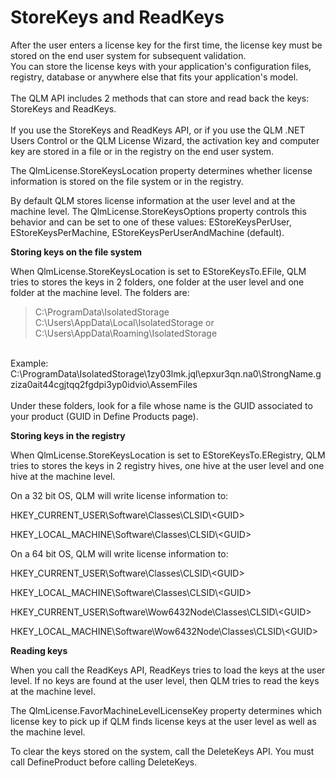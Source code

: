 # StoreKeys and ReadKeys

After the user enters a license key for the first time, the license key must be stored on the end user system for subsequent validation.\
You can store the license keys with your application's configuration files, registry, database or anywhere else that fits your application's model.\
\
The QLM API includes 2 methods that can store and read back the keys: StoreKeys and ReadKeys.\
\
If you use the StoreKeys and ReadKeys API, or if you use the QLM .NET Users Control or the QLM License Wizard, the activation key and computer key are stored in a file or in the registry on the end user system.

The QlmLicense.StoreKeysLocation property determines whether license information is stored on the file system or in the registry.

By default QLM stores license information at the user level and at the machine level. The QlmLicense.StoreKeysOptions property controls this behavior and can be set to one of these values: EStoreKeysPerUser, EStoreKeysPerMachine, EStoreKeysPerUserAndMachine (default).

**Storing keys on the file system**

When QlmLicense.StoreKeysLocation is set to EStoreKeysTo.EFile, QLM tries to stores the keys in 2 folders, one folder at the user level and one folder at the machine level. The folders are:

> C:\ProgramData\IsolatedStorage\
> C:\Users\AppData\Local\IsolatedStorage or C:\Users\AppData\Roaming\IsolatedStorage

\
Example:\
C:\ProgramData\IsolatedStorage\1zy03lmk.jql\epxur3qn.na0\StrongName.gziza0ait44cgjtqq2fgdpi3yp0idvio\AssemFiles\
\
Under these folders, look for a file whose name is the GUID associated to your product (GUID in Define Products page).

**Storing keys in the registry**

When QlmLicense.StoreKeysLocation is set to EStoreKeysTo.ERegistry, QLM tries to stores the keys in 2 registry hives, one hive at the user level and one hive at the machine level.

On a 32 bit OS, QLM will write license information to:

HKEY\_CURRENT\_USER\Software\Classes\CLSID\\\<GUID>

HKEY\_LOCAL\_MACHINE\Software\Classes\CLSID\\\<GUID>

On a 64 bit OS, QLM will write license information to:

HKEY\_CURRENT\_USER\Software\Classes\CLSID\\\<GUID>

HKEY\_LOCAL\_MACHINE\Software\Classes\CLSID\\\<GUID>

HKEY\_CURRENT\_USER\Software\Wow6432Node\Classes\CLSID\\\<GUID>

HKEY\_LOCAL\_MACHINE\Software\Wow6432Node\Classes\CLSID\\\<GUID>

**Reading keys**

When you call the ReadKeys API, ReadKeys tries to load the keys at the user level. If no keys are found at the user level, then QLM tries to read the keys at the machine level.

The QlmLicense.FavorMachineLevelLicenseKey property determines which license key to pick up if QLM finds license keys at the user level as well as the machine level.

To clear the keys stored on the system, call the DeleteKeys API. You must call DefineProduct before calling DeleteKeys.
